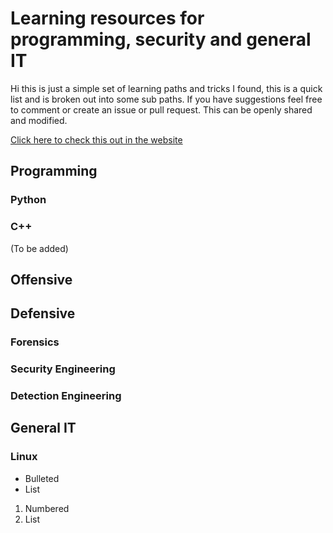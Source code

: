# Learning resources for programming, security and general IT

Hi this is just a simple set of learning paths and tricks I found, this is a quick list and is broken out into some sub paths. If you have suggestions feel free to comment or create an issue or pull request. This can be openly shared and modified.

[Click here to check this out in the website](https://apt-0.github.io/Resources-for-learning/)

## Programming

### Python

### C++
(To be added)

## Offensive

## Defensive

### Forensics
### Security Engineering
### Detection Engineering

## General IT
### Linux



- Bulleted
- List

1. Numbered
2. List


